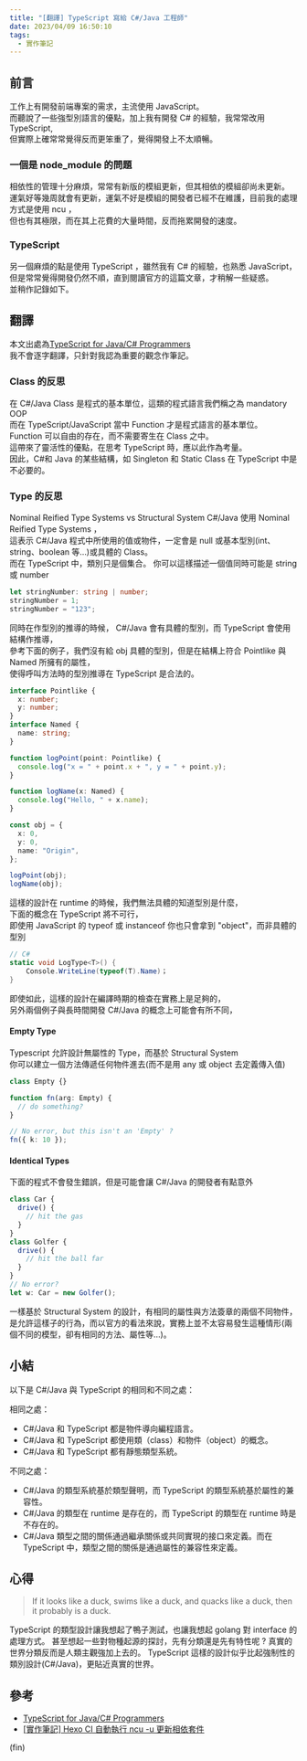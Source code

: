 ```yaml
---
title: "[翻譯] TypeScript 寫給 C#/Java 工程師"
date: 2023/04/09 16:50:10
tags:
  - 實作筆記
---
```


## 前言

工作上有開發前端專案的需求，主流使用 JavaScript。  
而聽說了一些強型別語言的優點，加上我有開發 C# 的經驗，我常常改用 TypeScript,  
但實際上確常常覺得反而更笨重了，覺得開發上不太順暢。

### 一個是 node_module 的問題

相依性的管理十分麻煩，常常有新版的模組更新，但其相依的模組卻尚未更新。
運氣好等幾周就會有更新，運氣不好是模組的開發者已經不在維護，目前我的處理方式是使用 ncu ，  
但也有其極限，而在其上花費的大量時間，反而拖累開發的速度。

### TypeScript

另一個麻煩的點是使用 TypeScript ，雖然我有 C# 的經驗，也熟悉 JavaScript，  
但是常常覺得開發仍然不順，直到閱讀官方的這篇文章，才稍解一些疑惑。  
並稍作記錄如下。

## 翻譯

本文出處為[TypeScript for Java/C# Programmers](https://www.typescriptlang.org/docs/handbook/typescript-in-5-minutes-oop.html)  
我不會逐字翻譯，只針對我認為重要的觀念作筆記。

### Class 的反思

在 C#/Java Class 是程式的基本單位，這類的程式語言我們稱之為 mandatory OOP  
而在 TypeScript/JavaScript 當中 Function 才是程式語言的基本單位。  
Function 可以自由的存在，而不需要寄生在 Class 之中。  
這帶來了靈活性的優點，在思考 TypeScript 時，應以此作為考量。  
因此，C#和 Java 的某些結構，如 Singleton 和 Static Class 在 TypeScript 中是不必要的。

### Type 的反思

Nominal Reified Type Systems vs Structural System
C#/Java 使用 Nominal Reified Type Systems ，  
這表示 C#/Java 程式中所使用的值或物件，一定會是 null 或基本型別(int、string、boolean 等…)或具體的 Class。  
而在 TypeScript 中，類別只是個集合。
你可以這樣描述一個值同時可能是 string 或 number

```typescript
let stringNumber: string | number;
stringNumber = 1;
stringNumber = "123";
```

同時在作型別的推導的時候， C#/Java 會有具體的型別，而 TypeScript 會使用結構作推導，  
參考下面的例子，我們沒有給 obj 具體的型別，但是在結構上符合 Pointlike 與 Named 所擁有的屬性，  
使得呼叫方法時的型別推導在 TypeScript 是合法的。

```typescript
interface Pointlike {
  x: number;
  y: number;
}
interface Named {
  name: string;
}

function logPoint(point: Pointlike) {
  console.log("x = " + point.x + ", y = " + point.y);
}

function logName(x: Named) {
  console.log("Hello, " + x.name);
}

const obj = {
  x: 0,
  y: 0,
  name: "Origin",
};

logPoint(obj);
logName(obj);
```

這樣的設計在 runtime 的時候，我們無法具體的知道型別是什麼，  
下面的概念在 TypeScript 將不可行，  
即使用 JavaScript 的 typeof 或 instanceof 你也只會拿到 "object"，而非具體的型別

```csharp
// C#
static void LogType<T>() {
    Console.WriteLine(typeof(T).Name)；
}
```

即使如此，這樣的設計在編譯時期的檢查在實務上是足夠的，  
另外兩個例子與長時間開發 C#/Java 的概念上可能會有所不同，

#### Empty Type

Typescript 允許設計無屬性的 Type，而基於 Structural System  
你可以建立一個方法傳遞任何物件進去(而不是用 any 或 object 去定義傳入值)

```Typescript
class Empty {}

function fn(arg: Empty) {
  // do something?
}

// No error, but this isn't an 'Empty' ?
fn({ k: 10 });
```

#### Identical Types

下面的程式不會發生錯誤，但是可能會讓 C#/Java 的開發者有點意外

```Typescript
class Car {
  drive() {
    // hit the gas
  }
}
class Golfer {
  drive() {
    // hit the ball far
  }
}
// No error?
let w: Car = new Golfer();
```

一樣基於 Structural System 的設計，有相同的屬性與方法簽章的兩個不同物件，  
是允許這樣子的行為，而以官方的看法來說，實務上並不太容易發生這種情形(兩個不同的模型，卻有相同的方法、屬性等…)。

## 小結

以下是 C#/Java 與 TypeScript 的相同和不同之處：

相同之處：

- C#/Java 和 TypeScript 都是物件導向編程語言。
- C#/Java 和 TypeScript 都使用類（class）和物件（object）的概念。
- C#/Java 和 TypeScript 都有靜態類型系統。

不同之處：

- C#/Java 的類型系統基於類型聲明，而 TypeScript 的類型系統基於屬性的兼容性。
- C#/Java 的類型在 runtime 是存在的，而 TypeScript 的類型在 runtime 時是不存在的。
- C#/Java 類型之間的關係通過繼承關係或共同實現的接口來定義。而在 TypeScript 中，類型之間的關係是通過屬性的兼容性來定義。

## 心得

> If it looks like a duck, swims like a duck, and quacks like a duck, then it probably is a duck.

TypeScript 的類型設計讓我想起了鴨子測試，也讓我想起 golang 對 interface 的處理方式。
甚至想起一些對物種起源的探討，先有分類還是先有特性呢 ? 真實的世界分類反而是人類主觀強加上去的。
TypeScript 這樣的設計似乎比起強制性的類別設計(C#/Java)，更貼近真實的世界。

## 參考

- [TypeScript for Java/C# Programmers](https://www.typescriptlang.org/docs/handbook/typescript-in-5-minutes-oop.html)
- [[實作筆記] Hexo CI 自動執行 ncu -u 更新相依套件](https://blog.marsen.me/2022/09/28/2022/Hexo_CI_auto_npm_/)

(fin)
